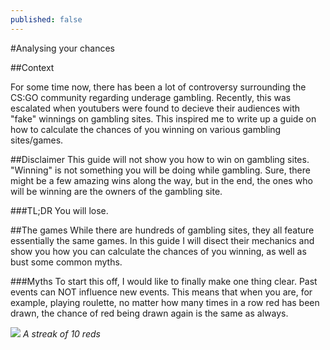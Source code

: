 ```yaml
---
published: false
---
```

#Analysing your chances

##Context

For some time now, there has been a lot of controversy surrounding the CS:GO community regarding underage gambling. Recently, this was escalated when youtubers were found to decieve their audiences with "fake" winnings on gambling sites. This inspired me to write up a guide on how to calculate the chances of you winning on various gambling sites/games.

##Disclaimer
This guide will not show you how to win on gambling sites. "Winning" is not something you will be doing while gambling. Sure, there might be a few amazing wins along the way, but in the end, the ones who will be winning are the owners of the gambling site.

###TL;DR
You will lose.

##The games
While there are hundreds of gambling sites, they all feature essentially the same games. In this guide I will disect their mechanics and show you how you can calculate the chances of you winning, as well as bust some common myths.

###Myths
To start this off, I would like to finally make one thing clear. Past events can NOT influence new events. This means that when you are, for example, playing roulette, no matter how many times in a row red has been drawn, the chance of red being drawn again is the same as always.

![](https://i.imgur.com/eB5tvmp.png)
*A streak of 10 reds*
